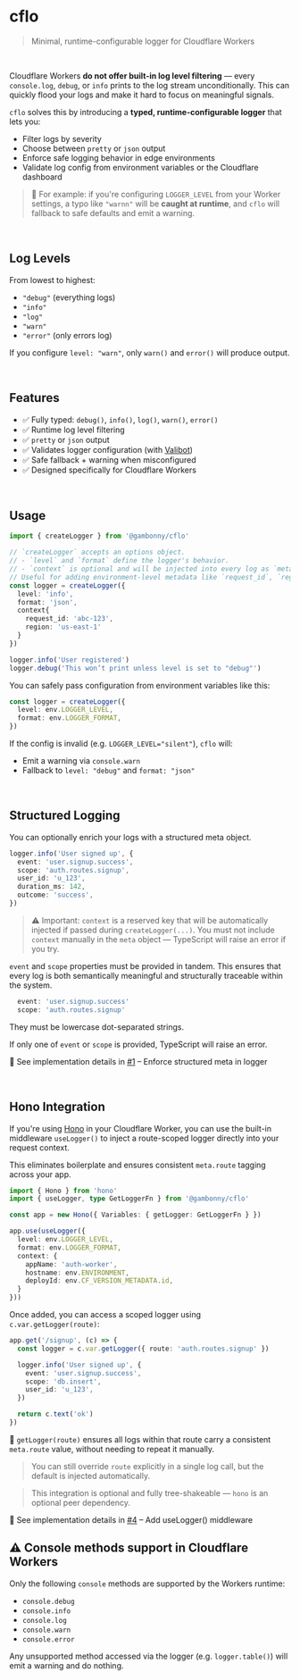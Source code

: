 # cflo

> Minimal, runtime-configurable logger for Cloudflare Workers

<br />

Cloudflare Workers **do not offer built-in log level filtering** — every `console.log`, `debug`, or `info` prints to the log stream unconditionally. This can quickly flood your logs and make it hard to focus on meaningful signals.

`cflo` solves this by introducing a **typed, runtime-configurable logger** that lets you:

- Filter logs by severity
- Choose between `pretty` or `json` output
- Enforce safe logging behavior in edge environments
- Validate log config from environment variables or the Cloudflare dashboard

> 🧠 For example: if you're configuring `LOGGER_LEVEL` from your Worker settings, a typo like `"warnn"` will be **caught at runtime**, and `cflo` will fallback to safe defaults and emit a warning.

<br />

## Log Levels

From lowest to highest:

- `"debug"` (everything logs)
- `"info"`
- `"log"`
- `"warn"`
- `"error"` (only errors log)

If you configure `level: "warn"`, only `warn()` and `error()` will produce output.

<br />

## Features

- ✅ Fully typed: `debug()`, `info()`, `log()`, `warn()`, `error()`
- ✅ Runtime log level filtering
- ✅ `pretty` or `json` output
- ✅ Validates logger configuration (with [Valibot](https://valibot.dev))
- ✅ Safe fallback + warning when misconfigured
- ✅ Designed specifically for Cloudflare Workers

<br />

## Usage

```ts
import { createLogger } from '@gambonny/cflo'

// `createLogger` accepts an options object.
// - `level` and `format` define the logger's behavior.
// - `context` is optional and will be injected into every log as `meta.context`.
// Useful for adding environment-level metadata like `request_id`, `region`, or `deployment_id`.
const logger = createLogger({
  level: 'info',
  format: 'json',
  context{
    request_id: 'abc-123',
    region: 'us-east-1'
  }
})

logger.info('User registered')
logger.debug('This won’t print unless level is set to "debug"')
```

You can safely pass configuration from environment variables like this:

```ts
const logger = createLogger({
  level: env.LOGGER_LEVEL,
  format: env.LOGGER_FORMAT,
})
```

If the config is invalid (e.g. `LOGGER_LEVEL="silent"`), `cflo` will:
- Emit a warning via `console.warn`
- Fallback to `level: "debug"` and `format: "json"`

<br />

## Structured Logging

You can optionally enrich your logs with a structured meta object.

```ts
logger.info('User signed up', {
  event: 'user.signup.success',
  scope: 'auth.routes.signup',
  user_id: 'u_123',
  duration_ms: 142,
  outcome: 'success',
})
```

> ⚠️ Important: `context` is a reserved key that will be automatically injected if passed during `createLogger(...)`.
> You must not include `context` manually in the `meta` object — TypeScript will raise an error if you try.

`event` and `scope` properties must be provided in tandem. This ensures that every log is both semantically meaningful and structurally traceable within the system.

```ts
  event: 'user.signup.success'
  scope: 'auth.routes.signup'
```

They must be lowercase dot-separated strings.

If only one of `event` or `scope` is provided, TypeScript will raise an error.

🔗 See implementation details in [#1](https://github.com/gambonny/cflo/pull/1) – Enforce structured meta in logger

<br />

## Hono Integration

If you're using [Hono](https://hono.dev/) in your Cloudflare Worker, you can use the built-in middleware `useLogger()` to inject a route-scoped logger directly into your request context.

This eliminates boilerplate and ensures consistent `meta.route` tagging across your app.

```ts
import { Hono } from 'hono'
import { useLogger, type GetLoggerFn } from '@gambonny/cflo'

const app = new Hono({ Variables: { getLogger: GetLoggerFn } })

app.use(useLogger({
  level: env.LOGGER_LEVEL,
  format: env.LOGGER_FORMAT,
  context: {
    appName: 'auth-worker',
    hostname: env.ENVIRONMENT,
    deployId: env.CF_VERSION_METADATA.id,
  }
}))
```

Once added, you can access a scoped logger using `c.var.getLogger(route)`:

```ts
app.get('/signup', (c) => {
  const logger = c.var.getLogger({ route: 'auth.routes.signup' })

  logger.info('User signed up', {
    event: 'user.signup.success',
    scope: 'db.insert',
    user_id: 'u_123',
  })

  return c.text('ok')
})
```

🧠 `getLogger(route)` ensures all logs within that route carry a consistent `meta.route` value, without needing to repeat it manually.

> You can still override `route` explicitly in a single log call, but the default is injected automatically.

> This integration is optional and fully tree-shakeable — `hono` is an optional peer dependency.

🔗 See implementation details in [#4](https://github.com/gambonny/cflo/pull/4) – Add useLogger() middleware
<br />

## ⚠️ Console methods support in Cloudflare Workers

Only the following `console` methods are supported by the Workers runtime:

- `console.debug`
- `console.info`
- `console.log`
- `console.warn`
- `console.error`

Any unsupported method accessed via the logger (e.g. `logger.table()`) will emit a warning and do nothing.
